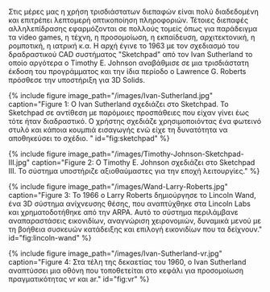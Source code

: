Στις μέρες μας η χρήση τρισδιάστατων διεπαφών είναι πολύ διαδεδομένη και επιτρέπει λεπτομερή οπτικοποίηση πληροφοριών. Τέτοιες διεπαφές αλληλεπίδρασης εφαρμόζονται σε πολλούς τομείς όπως για παράδειγμα τα video games, η τέχνη, η προσομοίωση, η εκπαίδευση,  αρχιτεκτονική, η ρομποτική, η ιατρική κ.α. Η αρχή έγινε το 1963 με τον σχεδιασμό του δραδραστικού CAD συστήματος "Sketchpad" από τον Ivan Sutherland το οποίο αργότερα ο Timothy E. Johnson αναβάθμισε σε μια τρισδιάστατη έκδοση του προγράμματος και την ίδια περίοδο ο Lawrence G. Roberts πρόσθεσε την υποστήριξη για 3D Solids. 

{% include figure image_path="/images/Ivan-Sutherland.jpg" caption="Figure 1: Ο Ivan Sutherland σχεδιάζει στο Sketchpad. To Sketchpad σε αντίθεση με παρόμοιες προσπάθειες που είχαν γίνει έως τότε ήταν διαδραστικό. Ο χρήστης σχεδιάζε χρησιμοποιόντας ένα φωτεινό στυλό και κάποια κουμπιά εισαγωγής ενώ είχε τη δυνατότητα να αποθηκεύσει το σχέδιο. " id="fig:sketchpad" %}

{% include figure image_path="/images/Timothy-Johnson-Sketchpad-III.jpg" caption="Figure 2: O Timothy E. Johnson σχεδιάζει στο Sketchpad III. Το σύστημα υποστήριζε αξιοθαύμαστες για την εποχή λειτουργίες." %}

{% include figure image_path="/images/Wand-Larry-Roberts.jpg" caption="Figure 3: To 1966 o Larry Roberts δημιούργησε το Lincoln Wand, ένα 3D σύστημα ανίχνευσης θέσης, που αναπτύχθηκε στα Lincoln Labs και χρηματοδοτήθηκε από την ARPA. Αυτό το σύστημα περιλάμβανε αναπαραστάσεις εικονιδίων, αναγνώριση χειρονομιών, δυναμικά μενού με τη βοήθεια συσκευών κατάδειξης και επιλογή εικονιδίων που τα δείχνουν." id="fig:lincoln-wand" %}

{% include figure image_path="/images/Ivan-Sutherland-vr.jpg" caption="Figure 4: Στα τέλη της δεκαετίας του 1960, ο Ivan Sutherland αναπτύσσει μια οθόνη που τοποθετείται στο κεφάλι για προσομοίωση πραγματικότητας vr και ar." id="fig:vr" %}



[^1]: fig:sketchpad
[^2]: fig:lincoln-wand
[^3]: fig:vr
